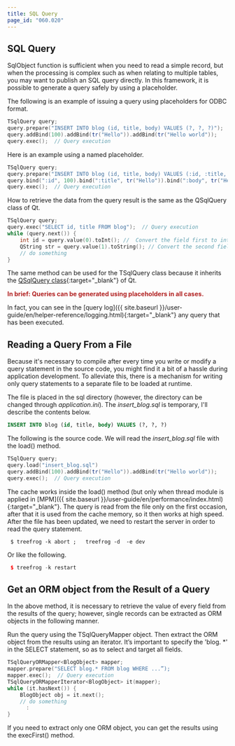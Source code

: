 ```yaml
---
title: SQL Query
page_id: "060.020"
---
```


## SQL Query

SqlObject function is sufficient when you need to read a simple record, but when the processing is complex such as when relating to multiple tables, you may want to publish an SQL query directly. In this framework, it is possible to generate a query safely by using a placeholder.

The following is an example of issuing a query using placeholders for ODBC format.

```c++
TSqlQuery query;
query.prepare("INSERT INTO blog (id, title, body) VALUES (?, ?, ?)");
query.addBind(100).addBind(tr("Hello")).addBind(tr("Hello world"));
query.exec();  // Query execution
```

Here is an example using a named placeholder.

```c++
TSqlQuery query;
query.prepare("INSERT INTO blog (id, title, body) VALUES (:id, :title, :body)");
query.bind(":id", 100).bind(":title", tr("Hello")).bind(":body", tr("Hello world"));
query.exec();  // Query execution
```

How to retrieve the data from the query result is the same as the QSqlQuery class of Qt.

```c++
TSqlQuery query;
query.exec("SELECT id, title FROM blog");  // Query execution
while (query.next()) {
    int id = query.value(0).toInt(); //  Convert the field first to int type
    QString str = query.value(1).toString(); // Convert the second field to QString type
    // do something 
}
```

The same method can be used for the TSqlQuery class because it inherits the [QSqlQuery class](http://doc.qt.io/qt-4.8/qsqlquery.html){:target="_blank"} of Qt.

<span style="color: #b22222">**In brief: Queries can be generated using placeholders in all cases.** </span>

In fact, you can see in the [query log]({{ site.baseurl }}/user-guide/en/helper-reference/logging.html){:target="_blank"} any query that has been executed.

## Reading a Query From a File

Because it's necessary to compile after every time you write or modify a query statement in the source code, you might find it a bit of a hassle during application development. To alleviate this, there is a mechanism for writing only query statements to a separate file to be loaded at runtime.

The file is placed in the sql directory (however, the directory can be changed through *application.ini*). The *insert_blog.sql* is temporary, I'll describe the contents below.

```sql
INSERT INTO blog (id, title, body) VALUES (?, ?, ?)
```

The following is the source code. We will read the *insert_blog.sql* file with the load() method.

```c++
TSqlQuery query;
query.load("insert_blog.sql")
query.addBind(100).addBind(tr("Hello")).addBind(tr("Hello world"));
query.exec();  // Query execution
```

The cache works inside the load() method (but only when thread module is applied in [MPM]({{ site.baseurl }}/user-guide/en/performance/index.html){:target="_blank"}. The query is read from the file only on the first occasion, after that it is used from the cache memory, so it then works at high speed. 
After the file has been updated, we need to restart the server in order to read the query statement.

```
 $ treefrog -k abort ;   treefrog -d  -e dev
```

Or like the following.

```c++
 $ treefrog -k restart
``` 

## Get an ORM object from the Result of a Query

In the above method, it is necessary to retrieve the value of every field from the results of the query; however, single records can be extracted as ORM objects in the following manner.
 
Run the query using the TSqlQueryMapper object. Then extract the ORM object from the results using an iterator. It’s important to specify the 'blog. *' in the SELECT statement, so as to select and target all fields.

```c++
TSqlQueryORMapper<BlogObject> mapper;
mapper.prepare("SELECT blog.* FROM blog WHERE ...”);
mapper.exec();  // Query execution
TSqlQueryORMapperIterator<BlogObject> it(mapper);
while (it.hasNext()) {
    BlogObject obj = it.next();
    // do something
      :
}
```

If you need to extract only one ORM object, you can get the results using the execFirst() method.
